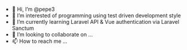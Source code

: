 - 👋 Hi, I’m @pepe3
- 👀 I’m interested of programming using test driven development style 
- 🌱 I’m currently learning Laravel API & Vue authentication via Laravel Sanctum
- 💞️ I’m looking to collaborate on ...
- 📫 How to reach me ...

<!---
pepe3/pepe3 is a ✨ special ✨ repository because its `README.md` (this file) appears on your GitHub profile.
You can click the Preview link to take a look at your changes.
--->
